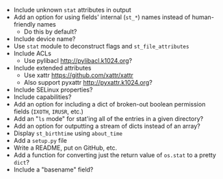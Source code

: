 - Include unknown `stat` attributes in output
- Add an option for using fields' internal (`st_*`) names instead of
  human-friendly names
    - Do this by default?
- Include device name?
- Use `stat` module to deconstruct flags and `st_file_attributes`
- Include ACLs
    - Use pylibacl <http://pylibacl.k1024.org>?
- Include extended attributes
    - Use xattr <https://github.com/xattr/xattr>
    - Also support pyxattr <http://pyxattr.k1024.org>?
- Include SELinux properties?
- Include capabilities?
- Add an option for including a dict of broken-out boolean permission fields
  (`IXOTH`, `IRUSR`, etc.)
- Add an "`ls` mode" for stat'ing all of the entries in a given directory?
- Add an option for outputting a stream of dicts instead of an array?
- Display `st_birthtime` using `about_time`
- Add a `setup.py` file
- Write a README, put on GitHub, etc.
- Add a function for converting just the return value of `os.stat` to a pretty
  `dict`?
- Include a "basename" field?
